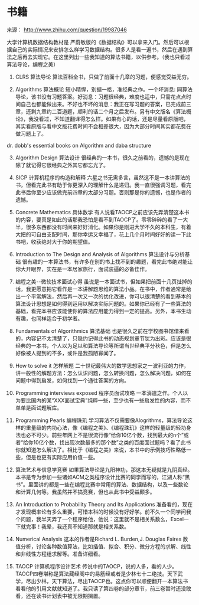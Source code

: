 # 书籍

来源：
http://www.zhihu.com/question/19987046

大学计算机数据结构教材是 严蔚敏版的《数据结构》可以拿来入门。然后可以根据自己的实际情况来安排怎么样学习数据结构。很多人是看一遍书，然后在遇到算法之后再去实现它。在这里列出一些我知道的算法书籍，以供参考。（我也只看过算法导论，编程之美）

1. CLRS 算法导论 
算法百科全书，只做了前面十几章的习题，便感觉受益无穷。

2. Algorithms 算法概论 
短小精悍，别据一格，准经典之作。一个坏消息: 同算法导论，该书没有习题答案。好消息：习题很经典，难度也适中，只需花点点时间自己也都能做出来。不好也不坏的消息：我正在写习题的答案，已完成前三章，还剩九章约二百道题，顺利的话二个月之后发布。另有中文版名《算法概论》，我没看过，不知道翻译得怎么样。如果有心的话，还是尽量看原版吧，其实看原版与看中文版花费时间不会相差很大，因为大部分时间其实都花费在做习题上了。

dr. dobb's essential books on Algorithm and daba structure

3. Algorithm Design 算法设计 
很经典的一本书，很久之前看的，遗憾的是现在除了就记得它很经典之外其它都忘光了。

4. SICP 计算机程序的构造和解释 
六星之书无需多言，虽然这不是一本讲算法的书，但看完此书有助于你更深入的理解什么是递归。我一直很强调习题，看完此书后你至少应该做完前四章的太部分习题。否则那是你的遗憾，也是作者的遗憾。

5. Concrete Mathematics 具体数学 
有人说看TAOCP之前应该先弄清楚这本书的内容，要真是如此的话那我恐怕是看不到TAOCP了。零零碎碎的看了一大半，很多东西都没有时间来好好消化。如果你是刚进大学不久的本科生，有着大把的可自由支配时间，那你幸运又幸福了，花上几个月时间好好的读一下此书吧，收获绝对大于你的期望值。

6. Introduction to The Design and Analysis of Algorithms 算法设计与分析基础 
很有趣的一本算法书，有许多在别的书上找不到的趣题，看完此书绝对能让你大开眼界，实在是一本居家旅行，面试装逼的必备佳作。

7. 编程之美--微软技术面试心得 
虽说是一本面试书，但如果把前面十几页扯掉的话，我更愿意把它看作是一本讲解题思维的算法小品。在书中，作者通常是给出一个平常解法，然后再一次又一次的优化改进，你可以很清楚的看到基本的算法设计思想是如何得到运用以解决实际问题的。如果你已经有了一些算法的基础，看完本书应该能使你的算法应用能力得到一定的提高。另外，本书生动有趣，也同样适合于初学者。

8. Fundamentals of Algorithmics 算法基础 
也是很久之前在学校图书馆借来看的，内容记不太清楚了，只隐约记得此书的动态规划章节犹为出彩。应该是很经典的一本书，个人以为足以和算法导论等所谓当世经典平分秋色，但是怎么好像被人提到的不多，或许是我孤陋寡闻了。

9. How to solve it 怎样解题 
二十世纪最伟大的数学思想家之一波利亚的力作，讲一般性的解题方法：怎么认识问题，怎么转换问题，怎么解决问题，如何在问题中得到启发，如何找到一个通往答案的方向。

10. Programming interviews exposed 程序员面试攻略 
一本消遣之作。个人以为要比国内的某“XXX面试宝典”纯粹一些，至少也有一些启发性的内容，而不单单是面试题解库。

11. Programming Pearls 编程珠玑 
学习算法不仅需要像Alogrithms，算法导论这样的重量级的内功心法，像《编程之美》、《编程珠玑》这样的轻量级的轻功身法也必不可少。前些年网上不是很流行像“给你10亿个数，找到最大的n个”或者“给你10亿个数，找出现次数最多的那个数”之类的百度面试题吗？看了此书你就知道怎么解决了。相比于《编程之美》来说，本书中的示例技巧性略低一些，但是也更有实际应用价值一些。

12. 算法艺术与信息学竞赛 
如果算法导论是九阳神功，那这本无疑就是九阴真经。本书是专为参加一些诸如ACM之类程序设计比赛的同学而写的，江湖人称“黑书”。里面讲的都是一些在编程比赛中常用的算法、数据结构，以及一些数论和计算几何等。我虽然并不搞竞赛，但也从此书中受益颇多。

13. An Introduction to Probability Theory and Its Applications 
准备看的，现在才发现概率论有多么重要，可惜本科的时候没有好好学。前不久一个同学问我个问题，我半天弄了一个程序给他，他说：这里就不是相关系数么，Excel一下就完事！我晕，我还真不知道那就是相关系数。

14. Numerical Analysis 
这本的作者是Richard L. Burden,J. Douglas Faires 
数值分析，讨论各种数值算法，比如插值、拟合、积分、微分方程的求解、线性和非线性方程组求解等。准备详细看。

15. TAOCP 计算机程序设计艺术 
传说中的TAOCP，说的人多，看的人少。TAOCP四卷堪称是算法藏经阁中的易筋经或者是少林七十二绝技。天下武学，尽出少林，天下算法，尽出TAOCP也。这点你可以顺便翻开一本算法书看看他的引用文献就知道了。我只读了第四卷的部分章节，前三卷暂时还没敢看，还在读书计划表中被无限期搁置。
